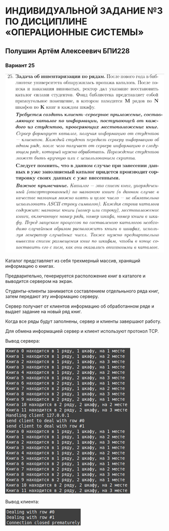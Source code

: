 # ИНДИВИДУАЛЬНОЙ ЗАДАНИЕ №3 ПО ДИСЦИПЛИНЕ «ОПЕРАЦИОННЫЕ СИСТЕМЫ»
## Полушин Артём Алексеевич БПИ228 
### Вариант 25

![](https://github.com/ArtemPolushin/ihw3/blob/main/25.png)

Каталог представляет из себя трехмерный массив, хранящий информацию о книгах.


Предварительно, генерируется расположение книг в каталоге и выводится сервером на экран.

Студенты-клиенты занимается составлением отдельньного ряда книг, затем передают эту информацию серверу.

Сервер получает от клиентов информацию об обработанном ряде и выдает задание на новый ряд книг.

Когда все ряды будут заполнены, сервер и  клиенты завершают работу.

Для обмена информацией сервер и клиент используют протокол TCP.

Вывод сервера:

![](https://github.com/ArtemPolushin/ihw3/blob/main/server.png)

Вывод клиента:

![](https://github.com/ArtemPolushin/ihw3/blob/main/client.png)
